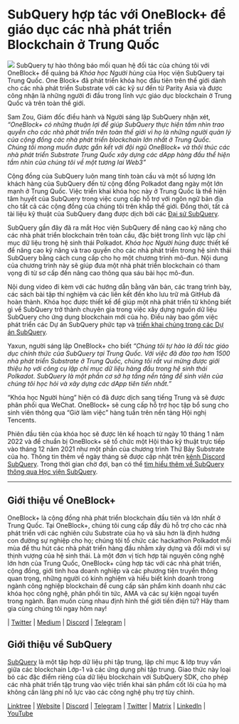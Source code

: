 # SubQuery hợp tác với OneBlock+ để giáo dục các nhà phát triển Blockchain ở Trung Quốc

![](https://miro.medium.com/max/700/1*c1X5h-MEHHwjeqczDKvvCQ.png) SubQuery tự hào thông báo mối quan hệ đối tác của chúng tôi với OneBlock+ để quảng bá _Khóa học Người hùng_ của Học viện SubQuery tại Trung Quốc. One Block+ đã phát triển khóa học đầu tiên trên thế giới dành cho các nhà phát triển Substrate với các kỹ sư đến từ Parity Asia và được công nhận là những người đi đầu trong lĩnh vực giáo dục blockchain ở Trung Quốc và trên toàn thế giới.

Sam Zou, Giám đốc điều hành và Người sáng lập SubQuery nhận xét, _“OneBlock+ có những thuận lợi để giúp SubQuery thực hiện tầm nhìn trao quyền cho các nhà phát triển trên toàn thế giới vì họ là những người quản lý của cộng đồng các nhà phát triển blockchain lớn nhất ở Trung Quốc. Chúng tôi mong muốn được gắn kết với đội ngũ OneBlock+ và thôi thúc các nhà phát triển Substrate Trung Quốc xây dựng các dApp hàng đầu thể hiện tầm nhìn của chúng tôi về một tương lai Web3”_

Cộng đồng của SubQuery luôn mang tính toàn cầu và một số lượng lớn khách hàng của SubQuery đến từ cộng đồng Polkadot đang ngày một lớn mạnh ở Trung Quốc. Việc triển khai khóa học này ở Trung Quốc là thể hiện tâm huyết của SubQuery trong việc cung cấp hỗ trợ với ngôn ngữ bản địa cho tất cả các cộng đồng của chúng tôi trên khắp thế giới. Đồng thời, tất cả tài liệu kỹ thuật của SubQuery đang được dịch bởi các [Đại sứ SubQuery](https://subquery.medium.com/introducing-the-subquery-ambassador-program-aa82613ab804).

SubQuery gần đây đã ra mắt Học viện SubQuery để nâng cao kỹ năng cho các nhà phát triển blockchain trên toàn cầu, đặc biệt trong lĩnh vực lập chỉ mục dữ liệu trong hệ sinh thái Polkadot. _Khóa học Người hùng_ được thiết kế để nâng cao kỹ năng và trao quyền cho các nhà phát triển trong hệ sinh thái SubQuery bằng cách cung cấp cho họ một chương trình mô-đun. Nội dung của chương trình này sẽ giúp đưa một nhà phát triển blockchain có tham vọng đi từ sơ cấp đến nâng cao thông qua sáu bài học mô-đun.

Nội dung video đi kèm với các hướng dẫn bằng văn bản, các trang trình bày, các sách bài tập thí nghiệm và các liên kết đến kho lưu trữ mã GitHub đã hoàn thành. Khóa học được thiết kế để giúp một nhà phát triển từ không biết gì về SubQuery trở thành chuyên gia trong việc xây dựng nguồn dữ liệu SubQuery cho ứng dụng blockchain mới của họ. Điều này bao gồm việc phát triển các Dự án SubQuery phức tạp và [triển khai chúng trong các Dự án SubQuery](https://project.subquery.network/).

Yaxun, người sáng lập OneBlock+ cho biết _“Chúng tôi tự hào là đối tác giáo dục chính thức của SubQuery tại Trung Quốc. Với việc đã đào tạo hơn 1500 nhà phát triển Substrate ở Trung Quốc, chúng tôi rất vui mừng được giới thiệu họ với công cụ lập chỉ mục dữ liệu hàng đầu trong hệ sinh thái Polkadot. SubQuery là một phần cơ sở hạ tầng nền tảng để sinh viên của chúng tôi học hỏi và xây dựng các dApp tiên tiến nhất.”_

“Khóa học Người hùng” hiện có đã được dịch sang tiếng Trung và sẽ được phân phối qua WeChat. OneBlock+ sẽ cung cấp hỗ trợ học tập bổ sung cho sinh viên thông qua “Giờ làm việc” hàng tuần trên nền tảng Hội nghị Tencents.

Phiên đầu tiên của khóa học sẽ được lên kế hoạch từ ngày 10 tháng 1 năm 2022 và để chuẩn bị OneBlock+ sẽ tổ chức một Hội thảo kỹ thuật trực tiếp vào tháng 12 năm 2021 như một phần của chương trình Thứ Bảy Substrate của họ. Thông tin thêm về ngày tháng sẽ được cập nhật trên [kênh Discord SubQuery](https://discord.com/invite/78zg8aBSMG). Trong thời gian chờ đợi, bạn có thể [tìm hiểu thêm về SubQuery thông qua Học viện SubQuery](https://subquery.coassemble.com/unlock/dOKZW6O#/).

---

## Giới thiệu về OneBlock+

OneBlock+ là cộng đồng nhà phát triển blockchain đầu tiên và lớn nhất ở Trung Quốc. Tại OneBlock+, chúng tôi cung cấp đầy đủ hỗ trợ cho các nhà phát triển với các nghiên cứu Substrate của họ và sâu hơn là định hướng con đường sự nghiệp cho họ; chúng tôi tổ chức các hackathon Polkadot mỗi mùa để thu hút các nhà phát triển hàng đầu nhằm xây dựng và đổi mới vì sự thịnh vượng của hệ sinh thái. Là một đơn vị tích hợp tài nguyên công nghệ lớn hơn của Trung Quốc, OneBlock+ cũng hợp tác với các nhà phát triển, cộng đồng, giới tinh hoa doanh nghiệp và các phương tiện truyền thông quan trọng, những người có kinh nghiệm và hiểu biết kinh doanh trong ngành công nghiệp blockchain để cung cấp sản phẩm kinh doanh như các khóa học công nghệ, phân phối tin tức, AMA và các sự kiện ngoại tuyến trong ngành. Bạn muốn cùng nhau định hình thế giới tiền điện tử? Hãy tham gia cùng chúng tôi ngay hôm nay!

|  [Twitter](https://mobile.twitter.com/oneblock_)  |  [Medium](https://medium.com/@OneBlockplus?p=5a6193755f9b) |  [Discord](https://discord.gg/5aWx6Rch)  |  [Telegram](https://t.me/oneblock_dev)  |

## Giới thiệu về SubQuery

[SubQuery](https://subquery.network/) là một tập hợp dữ liệu phi tập trung, lập chỉ mục & lớp truy vấn giữa các blockchain Lớp-1 và các ứng dụng phi tập trung. Giao thức này loại bỏ các đặc điểm riêng của dữ liệu blockchain với SubQuery SDK, cho phép các nhà phát triển tập trung vào việc triển khai sản phẩm cốt lõi của họ mà không cần lãng phí nỗ lực vào các công nghệ phụ trợ tùy chỉnh.

​​[Linktree](https://linktr.ee/subquerynetwork)  |  [Website](https://subquery.network/)  |  [Discord](https://discord.com/invite/78zg8aBSMG)  |  [Telegram](https://t.me/subquerynetwork)  |  [Twitter](https://twitter.com/subquerynetwork)  |  [Matrix](https://matrix.to/#/#subquery:matrix.org)  |  [LinkedIn](https://www.linkedin.com/company/subquery)  |  [YouTube](https://www.youtube.com/channel/UCi1a6NUUjegcLHDFLr7CqLw)
